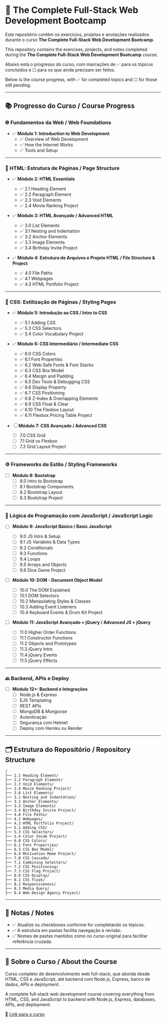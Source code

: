 # 📘 The Complete Full-Stack Web Development Bootcamp

Este repositório contém os exercícios, projetos e anotações realizados durante o curso **The Complete Full-Stack Web Development Bootcamp**.

This repository contains the exercises, projects, and notes completed during the **The Complete Full-Stack Web Development Bootcamp** course.

Abaixo está o progresso do curso, com marcações de ✅ para os tópicos concluídos e ☐ para os que ainda precisam ser feitos.

Below is the course progress, with ✅ for completed topics and ☐ for those still pending.

---

## 📚 Progresso do Curso / Course Progress

### 🌐 Fundamentos da Web / Web Foundations
- ✅ **Módulo 1: Introduction to Web Development**
  - ✅ Overview of Web Development  
  - ✅ How the Internet Works  
  - ✅ Tools and Setup  

---

### 🧱 HTML: Estrutura de Páginas / Page Structure
- ✅ **Módulo 2: HTML Essentials**
  - ✅ 2.1 Heading Element  
  - ✅ 2.2 Paragraph Element  
  - ✅ 2.3 Void Elements  
  - ✅ 2.4 Movie Ranking Project  

- ✅ **Módulo 3: HTML Avançado / Advanced HTML**
  - ✅ 3.0 List Elements  
  - ✅ 3.1 Nesting and Indentation  
  - ✅ 3.2 Anchor Elements  
  - ✅ 3.3 Image Elements  
  - ✅ 3.4 Birthday Invite Project  

- ✅ **Módulo 4: Estrutura de Arquivos e Projeto HTML / File Structure & Project**
  - ✅ 4.0 File Paths  
  - ✅ 4.1 Webpages  
  - ✅ 4.3 HTML Portfolio Project  

---

### 🎨 CSS: Estilização de Páginas / Styling Pages
- ✅ **Módulo 5: Introdução ao CSS / Intro to CSS**
  - ✅ 5.1 Adding CSS  
  - ✅ 5.3 CSS Selectors  
  - ✅ 5.4 Color Vocabulary Project  

- ✅ **Módulo 6: CSS Intermediário / Intermediate CSS**
  - ✅ 6.0 CSS Colors  
  - ✅ 6.1 Font Properties  
  - ✅ 6.2 Web Safe Fonts & Font Stacks  
  - ✅ 6.3 CSS Box Model  
  - ✅ 6.4 Margin and Padding  
  - ✅ 6.5 Dev Tools & Debugging CSS  
  - ✅ 6.6 Display Property  
  - ✅ 6.7 CSS Positioning  
  - ✅ 6.8 Z-Index & Overlapping Elements  
  - ✅ 6.9 CSS Float & Clear  
  - ✅ 6.10 The Flexbox Layout  
  - ✅ 6.11 Flexbox Pricing Table Project  

- ☐ **Módulo 7: CSS Avançado / Advanced CSS**
  - ☐ 7.0 CSS Grid  
  - ☐ 7.1 Grid vs Flexbox  
  - ☐ 7.2 Grid Layout Project  

---

### ⚙️ Frameworks de Estilo / Styling Frameworks
- ☐ **Módulo 8: Bootstrap**
  - ☐ 8.0 Intro to Bootstrap  
  - ☐ 8.1 Bootstrap Components  
  - ☐ 8.2 Bootstrap Layout  
  - ☐ 8.3 Bootstrap Project  

---

### 🧠 Lógica de Programação com JavaScript / JavaScript Logic
- ☐ **Módulo 9: JavaScript Básico / Basic JavaScript**
  - ☐ 9.0 JS Intro & Setup  
  - ☐ 9.1 JS Variables & Data Types  
  - ☐ 9.2 Conditionals  
  - ☐ 9.3 Functions  
  - ☐ 9.4 Loops  
  - ☐ 9.5 Arrays and Objects  
  - ☐ 9.6 Dice Game Project  

- ☐ **Módulo 10: DOM - Document Object Model**
  - ☐ 10.0 The DOM Explained  
  - ☐ 10.1 DOM Selectors  
  - ☐ 10.2 Manipulating Styles & Classes  
  - ☐ 10.3 Adding Event Listeners  
  - ☐ 10.4 Keyboard Events & Drum Kit Project  

- ☐ **Módulo 11: JavaScript Avançado + jQuery / Advanced JS + jQuery**
  - ☐ 11.0 Higher Order Functions  
  - ☐ 11.1 Constructor Functions  
  - ☐ 11.2 Objects and Prototypes  
  - ☐ 11.3 jQuery Intro  
  - ☐ 11.4 jQuery Events  
  - ☐ 11.5 jQuery Effects  

---

### 🔙 Backend, APIs e Deploy
- ☐ **Módulo 12+: Backend e Integrações**
  - ☐ Node.js & Express  
  - ☐ EJS Templating  
  - ☐ REST APIs  
  - ☐ MongoDB & Mongoose  
  - ☐ Autenticação  
  - ☐ Segurança com Helmet  
  - ☐ Deploy com Heroku ou Render  

---

## 🗂️ Estrutura do Repositório / Repository Structure

```
/
├── 2.1 Heading Element/
├── 2.2 Paragraph Element/
├── 2.3 Void Elements/
├── 2.4 Movie Ranking Project/
├── 3.0 List Elements/
├── 3.1 Nesting and Indentation/
├── 3.2 Anchor Elements/
├── 3.3 Image Elements/
├── 3.4 Birthday Invite Project/
├── 4.0 File Paths/
├── 4.1 Webpages/
├── 4.3 HTML Portfolio Project/
├── 5.1 Adding CSS/
├── 5.3 CSS Selectors/
├── 5.4 Color Vocab Project/
├── 6.0 CSS Colors/
├── 6.1 Font Properties/
├── 6.3 CSS Box Model/
├── 6.4 Motivation Meme Project/
├── 7.0 CSS Cascade/
├── 7.1 Combining Selectors/
├── 7.2 CSS Positioning/
├── 7.3 CSS Flag Project/
├── 8.0 CSS Display/
├── 8.1 CSS Float/
├── 8.2 Responsiveness/
├── 8.3 Media Query/
├── 8.4 Web Design Agency Project/

```

---

## 📝 Notas / Notes

- ✅ Atualize os checkboxes conforme for completando os tópicos.  
- ✅ A estrutura em pastas facilita navegação e revisão.  
- ✅ Nomes de pastas mantidos como no curso original para facilitar referência cruzada.  

---

## 🚀 Sobre o Curso / About the Course

Curso completo de desenvolvimento web full-stack, que aborda desde HTML, CSS e JavaScript, até backend com Node.js, Express, banco de dados, APIs e deployment.

A complete full-stack web development course covering everything from HTML, CSS, and JavaScript to backend with Node.js, Express, databases, APIs, and deployment.

🔗 [Link para o curso](https://www.udemy.com/course/the-complete-web-development-bootcamp/)
